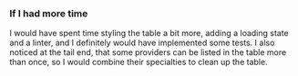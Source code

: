 ### If I had more time
I would have spent time styling the table a bit more, adding a loading state and a linter,
and I definitely would have implemented some tests. I also noticed at the tail end,
that some providers can be listed in the table more than once, so I would combine their specialties to clean up the table.
